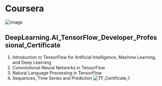 # Coursera 
![image](https://github.com/kye09/DeepLearning.AI_TensorFlow_Developer_Professional_Certificate/assets/136800080/c5cc6643-3dc0-492f-99b4-a66139ec178d)
## DeepLearning.AI_TensorFlow_Developer_Professional_Certificate
1. Introduction to TensorFlow for Artificial Intelligence, Machine Learning, and Deep Learning
2. Convolutional Neural Networks in TensorFlow
3. Natural Language Processing in TensorFlow
4. Sequences, Time Series and Prediction
![TF_Certificate_1](https://github.com/user-attachments/assets/1b900920-8f3e-436d-82ba-26bbc4d47cd8)
